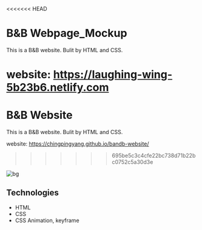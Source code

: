 <<<<<<< HEAD
# B&B Webpage_Mockup
This is a B&B website. Bulit by HTML and CSS.

website: https://laughing-wing-5b23b6.netlify.com
=======
# B&B Website
This is a B&B website. Bulit by HTML and CSS.

website: https://chingpingyang.github.io/bandb-website/
>>>>>>> 695be5c3c4cfe22bc738d71b22bc0752c5a30d3e

![bg](https://user-images.githubusercontent.com/50719266/63308569-14287200-c2a8-11e9-80e6-fcf6fb7573a4.png)


## Technologies
- HTML
- CSS
- CSS Animation, keyframe
